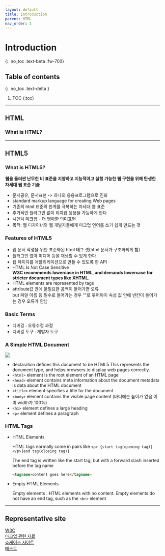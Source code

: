 ```yaml
---
layout: default
title: Introduction
parent: HTML
nav_order: 1
---
```


# Introduction
{: .no_toc .text-beta .fw-700}

## Table of contents
{: .no_toc .text-delta }

1. TOC
{:toc}

---

## HTML

### What is HTML?

---

## HTML5
### What is HTML5?
**웹을 둘러싼 난무한 비 표준을 지양하고 지능적이고 실행 가능한 웹 구현을 위해 탄생한 차세대 웹 표준 기술**

* 문서공유, 문서표현 -> 하나의 응용프로그램으로 진화
* standard markup language for creating Web pages
* 기존의 html 표준의 한계를 극복하는 차세대 웹 표준 
* 추가적인 플러그인 없이 리치웹 응용을 가능하게 한다
* 시멘틱 마크업 - 더 명확한 의미표현
* 목적: 웹 디자이너와 웹 개발자들에게 마크업 언어를 쓰기 쉽게 만드는 것

### Features of HTML5
* 웹 문서 작성을 위한 표준화된 html 태그 셋(html 문서가 구조화되게 함)
* 플러그인 없이 미디어 등을 재생할 수 있게 한다
* 웹 페이지를 애플리케이션으로 만들 수 있도록 한 API
* HTML Is Not Case Sensitive<br>
    **W3C recommends lowercase in HTML, and demands lowercase for stricter document types like XHTML.**
* HTML elements are represented by tags
* attribute값 안에 불필요한 공백이 들어가면 오류 <br>
    but 파일 이름 등 필수로 들어가는 경우 “”로 묶어야지 속성 값 안에 빈칸이 들어가는 경우 오류가 안남

### Basic Terms
* 디버깅 : 오류수정 과정
* 디버깅 도구 : 개발자 도구

### A Simple HTML Document
![](https://gekdev.github.io/assets/images/noname01.png)

* <!DOCTYPE html> declaration defines this document to be HTML5
	This represents the document type, and helps browsers to display web pages correctly.
* `<html>` element is the root element of an HTML page
* `<head>` element contains meta information about the document
 	metadata is data about the HTML document
* `<title>` element specifies a title for the document
* `<body>` element contains the visible page content 
    (바디에는 높이가 없음 이미 width가 100%)
* `<h1>` element defines a large heading
* `<p>` element defines a paragraph

### HTML Tags
* HTML Elements

    HTML tags normally come in pairs like `<p> {start tag(opening tag)} </p>{end tag(closing tag)}`
    
    The end tag is written like the start tag, but with a forward slash inserted before the tag name
    ```html
    <tagname>content goes here</tagname>
    ```

* Empty HTML Elements

    Empty elements : HTML elements with no content. Empty elements do not have an end tag, such as the `<br>` element

---

## Representative site
[W3C](https://html.spec.whatwg.org/multipage/)<br>
[마크업 관련 자료](http://html5doctor.com/)<br>
[쇼케이스 사이트](http://html5gallery.com/)<br>
[테스트](http://html5test.com/)<br>


